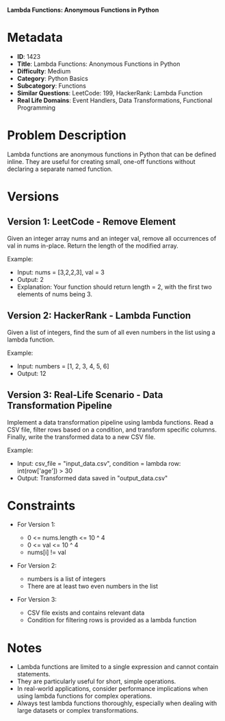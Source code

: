 **Lambda Functions: Anonymous Functions in Python**

# Metadata

- **ID**: 1423
- **Title**: Lambda Functions: Anonymous Functions in Python
- **Difficulty**: Medium
- **Category**: Python Basics
- **Subcategory**: Functions
- **Similar Questions**: LeetCode: 199, HackerRank: Lambda Function
- **Real Life Domains**: Event Handlers, Data Transformations, Functional Programming

# Problem Description

Lambda functions are anonymous functions in Python that can be defined inline. They are useful for creating small, one-off functions without declaring a separate named function.

# Versions

## Version 1: LeetCode - Remove Element

Given an integer array nums and an integer val, remove all occurrences of val in nums in-place. Return the length of the modified array.

Example:
- Input: nums = [3,2,2,3], val = 3
- Output: 2
- Explanation: Your function should return length = 2, with the first two elements of nums being 3.

## Version 2: HackerRank - Lambda Function

Given a list of integers, find the sum of all even numbers in the list using a lambda function.

Example:
- Input: numbers = [1, 2, 3, 4, 5, 6]
- Output: 12

## Version 3: Real-Life Scenario - Data Transformation Pipeline

Implement a data transformation pipeline using lambda functions. Read a CSV file, filter rows based on a condition, and transform specific columns. Finally, write the transformed data to a new CSV file.

Example:
- Input: csv_file = "input_data.csv", condition = lambda row: int(row['age']) > 30
- Output: Transformed data saved in "output_data.csv"

# Constraints

- For Version 1:
  - 0 <= nums.length <= 10 ^ 4
  - 0 <= val <= 10 ^ 4
  - nums[i] != val

- For Version 2:
  - numbers is a list of integers
  - There are at least two even numbers in the list

- For Version 3:
  - CSV file exists and contains relevant data
  - Condition for filtering rows is provided as a lambda function

# Notes

- Lambda functions are limited to a single expression and cannot contain statements.
- They are particularly useful for short, simple operations.
- In real-world applications, consider performance implications when using lambda functions for complex operations.
- Always test lambda functions thoroughly, especially when dealing with large datasets or complex transformations.
